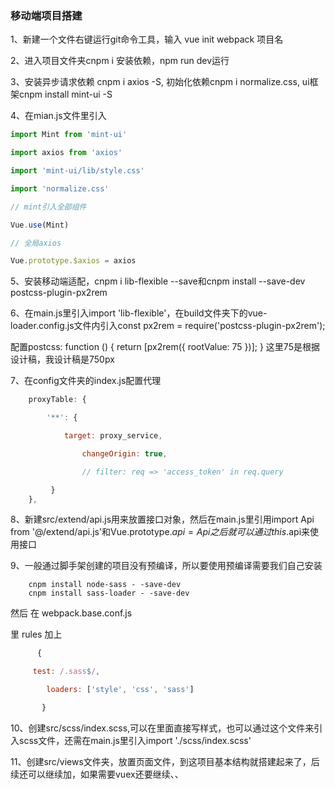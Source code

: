 ### 移动端项目搭建

1、新建一个文件右键运行git命令工具，输入 vue init webpack 项目名

2、进入项目文件夹cnpm i 安装依赖，npm run dev运行

3、安装异步请求依赖 cnpm i axios -S, 初始化依赖cnpm i normalize.css, ui框架cnpm install mint-ui -S

4、在mian.js文件里引入
``` js
import Mint from 'mint-ui'

import axios from 'axios'

import 'mint-ui/lib/style.css'

import 'normalize.css'

// mint引入全部组件

Vue.use(Mint)

// 全局axios

Vue.prototype.$axios = axios
```
5、安装移动端适配，cnpm i lib-flexible --save和cnpm install --save-dev postcss-plugin-px2rem

6、在main.js里引入import 'lib-flexible'，在build文件夹下的vue-loader.config.js文件内引入const px2rem = require('postcss-plugin-px2rem');

  配置postcss: function () {
    return [px2rem({ rootValue: 75 })];
  } 这里75是根据设计稿，我设计稿是750px


7、在config文件夹的index.js配置代理
```js
    proxyTable: {

		'**': {

			target: proxy_service,

		        changeOrigin: true,

        		// filter: req => 'access_token' in req.query

		 }
    },
```
8、新建src/extend/api.js用来放置接口对象，然后在main.js里引用import Api from '@/extend/api.js'和Vue.prototype.$api = Api之后就可以通过this.$api来使用接口

9、一般通过脚手架创建的项目没有预编译，所以要使用预编译需要我们自己安装
```
    cnpm install node-sass - -save-dev
    cnpm install sass-loader - -save-dev
```
然后 在 webpack.base.conf.js

里 rules 加上
```js
      {

	 test: /.sass$/,

        loaders: ['style', 'css', 'sass']

       }
```
10、创建src/scss/index.scss,可以在里面直接写样式，也可以通过这个文件来引入scss文件，还需在main.js里引入import './scss/index.scss'

11、创建src/views文件夹，放置页面文件，到这项目基本结构就搭建起来了，后续还可以继续加，如果需要vuex还要继续、、